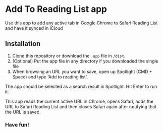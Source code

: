 # Add To Reading List app

Use this app to add any active tab in Google Chrome to Safari Reading List and have it synced in iCloud

## Installation

1. Clone this repository or download the `.app` file in `/dist`.
2. (Optional) Put the app file in any directory if you downloaded the single file
3. When browsing an URL you want to save, open up Spotlight
   (CMD + Space) and type 'Add to reading list'.

The app should be selected as a search result in Spotlight. Hit Enter to run it.

This app reads the current active URL in Chrome, opens Safari, adds the URL
to Safari Reading List and then closes Safari again after notifying that the URL
is saved.

### Have fun!
